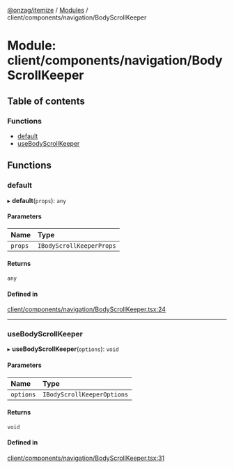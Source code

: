 [@onzag/itemize](../README.md) / [Modules](../modules.md) / client/components/navigation/BodyScrollKeeper

# Module: client/components/navigation/BodyScrollKeeper

## Table of contents

### Functions

- [default](client_components_navigation_BodyScrollKeeper.md#default)
- [useBodyScrollKeeper](client_components_navigation_BodyScrollKeeper.md#usebodyscrollkeeper)

## Functions

### default

▸ **default**(`props`): `any`

#### Parameters

| Name | Type |
| :------ | :------ |
| `props` | `IBodyScrollKeeperProps` |

#### Returns

`any`

#### Defined in

[client/components/navigation/BodyScrollKeeper.tsx:24](https://github.com/onzag/itemize/blob/73e0c39e/client/components/navigation/BodyScrollKeeper.tsx#L24)

___

### useBodyScrollKeeper

▸ **useBodyScrollKeeper**(`options`): `void`

#### Parameters

| Name | Type |
| :------ | :------ |
| `options` | `IBodyScrollKeeperOptions` |

#### Returns

`void`

#### Defined in

[client/components/navigation/BodyScrollKeeper.tsx:31](https://github.com/onzag/itemize/blob/73e0c39e/client/components/navigation/BodyScrollKeeper.tsx#L31)
